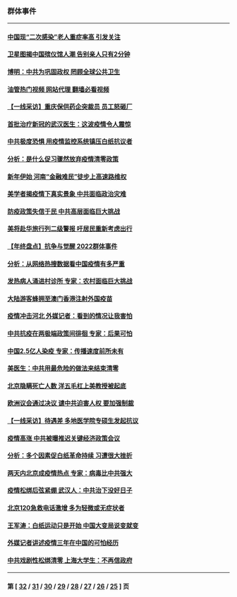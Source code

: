 ### 群体事件
---
#### [中国现“二次感染”老人重症率高 引发关注](../../pages/ncid279/n13906493.md?01150845) 
#### [卫星图揭中国殡仪馆人潮 告别亲人只有2分钟](../../pages/ncid279/n13904053.md?01150845) 
#### [博明：中共为巩固政权 罔顾全球公共卫生](../../pages/ncid279/n13901752.md?01150845) 
#### [油管热门视频 网站代理 翻墙必看视频](http://138.2.39.72:81/youtube.html?epic-marker?01150845)
#### [【一线采访】重庆保供药企突裁员 员工怒砸厂](../../pages/ncid279/n13901673.md?01150845) 
#### [首批治疗新冠的武汉医生：这波疫情令人震惊](../../pages/ncid279/n13900313.md?01150845) 
#### [中共极度恐惧 用疫情监控系统镇压白纸抗议者](../../pages/ncid279/n13900225.md?01150845) 
#### [分析：是什么促习骤然放弃疫情清零政策](../../pages/ncid279/n13899652.md?01150845) 
#### [新年伊始 河南“金融难民”徒步上高速路维权](../../pages/ncid279/n13897842.md?01150845) 
#### [美学者揭疫情下真实景象 中共面临政治灾难](../../pages/ncid279/n13896569.md?01150845) 
#### [防疫政策失信于民 中共高层面临巨大挑战](../../pages/ncid279/n13894627.md?01150845) 
#### [美将赴华旅行列二级警报 吁居民重新考虑出行](../../pages/ncid279/n13894518.md?01150845) 
#### [【年终盘点】抗争与觉醒 2022群体事件](../../pages/ncid279/n13888314.md?01150845) 
#### [分析：从网络热搜数据看中国疫情有多严重](../../pages/ncid279/n13893186.md?01150845) 
#### [发热病人涌进村诊所 专家：农村面临巨大挑战](../../pages/ncid279/n13892271.md?01150845) 
#### [大陆游客蜂拥至澳门香港注射外国疫苗](../../pages/ncid279/n13892276.md?01150845) 
#### [疫情冲击河北 外媒记者：看到的情况让我害怕](../../pages/ncid279/n13891260.md?01150845) 
#### [中共抗疫在两极端政策间徘徊 专家：后果可怕](../../pages/ncid279/n13891235.md?01150845) 
#### [中国2.5亿人染疫 专家：传播速度前所未有](../../pages/ncid279/n13890708.md?01150845) 
#### [美医生：中共用最危险的做法来结束清零](../../pages/ncid279/n13889983.md?01150845) 
#### [北京隐瞒死亡人数 洋五毛杠上美教授被起底](../../pages/ncid279/n13886904.md?01150845) 
#### [欧洲议会通过决议 谴中共迫害人权 要加强制裁](../../pages/ncid279/n13885670.md?01150845) 
#### [【一线采访】待遇差 多地医学院专硕生发起抗议](../../pages/ncid279/n13883914.md?01150845) 
#### [疫情高涨 中共被曝推迟关键经济政策会议](../../pages/ncid279/n13884170.md?01150845) 
#### [分析：多个因素促白纸革命持续 习遭很大挫折](../../pages/ncid279/n13872455.md?01150845) 
#### [两天内北京成疫情热点 专家：病毒比中共强大](../../pages/ncid279/n13883440.md?01150845) 
#### [疫情松绑后弦紧绷 武汉人：中共治下没好日子](../../pages/ncid279/n13882348.md?01150845) 
#### [北京120急救电话激增 多为轻微或无症状者](../../pages/ncid279/n13882340.md?01150845) 
#### [王军涛：白纸运动只是开始 中国大变局说变就变](../../pages/ncid279/n13882183.md?01150845) 
#### [外媒记者讲述疫情三年在中国的可怕经历](../../pages/ncid279/n13881853.md?01150845) 
#### [中共戏剧性松绑清零 上海大学生：不再信政府](../../pages/ncid279/n13880836.md?01150845) 

---
#### 第 [ [32](./32.md?01150845) / [31](./31.md?01150845) / [30](./30.md?01150845) / [29](./29.md?01150845) / [28](./28.md?01150845) / [27](./27.md?01150845) / [26](./26.md?01150845) / [25](./25.md?01150845) ] 页
